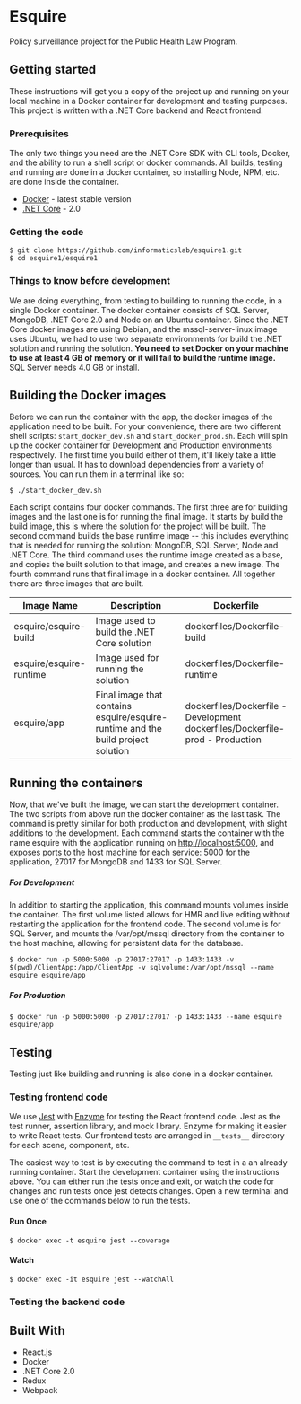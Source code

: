 # Esquire
Policy surveillance project for the Public Health Law Program.

## Getting started
These instructions will get you a copy of the project up and running on your local machine in a Docker container for 
development and testing purposes. This project is written with a .NET Core backend and React frontend. 

### Prerequisites
The only two things you need are the .NET Core SDK with CLI tools, Docker, and the ability to run a shell script or docker
commands. All builds, testing and running are done in a docker container, so installing Node, NPM, etc. are done inside the container.
 
* [Docker](https://docs.docker.com/engine/installation/ "Installing Docker") - latest stable version
* [.NET Core](https://www.microsoft.com/net/download/core#/sdk) - 2.0

### Getting the code
```
$ git clone https://github.com/informaticslab/esquire1.git
$ cd esquire1/esquire1
```

### Things to know before development
We are doing everything, from testing to building to running the code, in a single Docker container. The docker container consists
of SQL Server, MongoDB, .NET Core 2.0 and Node on an Ubuntu container. Since the .NET Core docker images are using Debian, 
and the mssql-server-linux image uses Ubuntu, we had to use two separate environments for build the .NET solution and running
the solution. **You need to set Docker on your machine to use at least 4 GB of memory or it will fail to build the runtime image.**
SQL Server needs 4.0 GB or install. 


## Building the Docker images
Before we can run the container with the app, the docker images of the application need to be built. For your convenience,
there are two different shell scripts: <code>start_docker_dev.sh</code> and <code>start_docker_prod.sh</code>. Each will spin up the docker container
for Development and Production environments respectively. The first time you build either of them, it'll likely take a little 
longer than usual. It has to download dependencies from a variety of sources. You can run them in a terminal like so:
```
$ ./start_docker_dev.sh
```

Each script contains four docker commands. The first three are for building images and the last one is for running the 
final image. It starts by build the build image, this is where the solution for the project will be built. The second command
builds the base runtime image -- this includes everything that is needed for running the solution: MongoDB, SQL Server, Node and 
.NET Core. The third command uses the runtime image created as a base, and copies the built solution to that image, and creates 
a new image. The fourth command runs that final image in a docker container. All together there are three images that are built.

| Image Name | Description | Dockerfile |
| ---------- | ----------- | --------------- |
| esquire/esquire-build | Image used to build the .NET Core solution | dockerfiles/Dockerfile-build
| esquire/esquire-runtime | Image used for running the solution | dockerfiles/Dockerfile-runtime
| esquire/app | Final image that contains esquire/esquire-runtime and the build project solution | dockerfiles/Dockerfile - Development <br> dockerfiles/Dockerfile-prod - Production

## Running the containers
Now, that we've built the image, we can start the development container. The two scripts from above run the docker container 
as the last task. The command is pretty similar for both production and development, with slight additions to the development. 
Each command starts the container with the name esquire with the application running on <http://localhost:5000>, and exposes 
ports to the host machine for each service: 5000 for the application, 27017 for MongoDB and 1433 for SQL Server. 

##### For Development
In addition to starting the application, this command mounts volumes inside the container. The first volume listed allows 
for HMR and live editing without restarting the application for the frontend code. The second volume is for SQL Server, and
mounts the /var/opt/mssql directory from the container to the host machine, allowing for persistant data for the database. 

```
$ docker run -p 5000:5000 -p 27017:27017 -p 1433:1433 -v $(pwd)/ClientApp:/app/ClientApp -v sqlvolume:/var/opt/mssql --name esquire esquire/app
```

##### For Production
```
$ docker run -p 5000:5000 -p 27017:27017 -p 1433:1433 --name esquire esquire/app
```

## Testing
Testing just like building and running is also done in a docker container. 

### Testing frontend code
We use [Jest]( https://facebook.github.io/jest/) with [Enzyme](http://airbnb.io/enzyme/) for testing the React frontend code. 
Jest as the test runner, assertion library, and mock library. Enzyme for making it easier to write React tests. Our frontend
tests are arranged in <code>\_\_tests\_\_</code> directory for each scene, component, etc.

The easiest way to test is by executing the command to test in a an already running container.
Start the development container using the instructions above. You can either run the tests once and exit, or watch the 
code for changes and run tests once jest detects changes. Open a new terminal and use one of the commands below to run 
the tests.

#### Run Once
```
$ docker exec -t esquire jest --coverage
```

#### Watch 
```
$ docker exec -it esquire jest --watchAll
```

### Testing the backend code

## Built With
* React.js
* Docker
* .NET Core 2.0
* Redux
* Webpack
